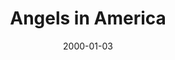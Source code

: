 ---
title: "Angels in America"
image: "/projects/theatre/Angels_In_America/AiA_Banner.jpg"
detailPage: "/projects/theatre/Angels_In_America/info.html"
video: "https://www.youtube.com/watch?v=cTQMSHWo2dQ"
amazon: "https://www.audible.co.uk/pd/Angels-in-America-Audiobook/1984883461"
playerIdx: 3
date: 2000-01-03
---